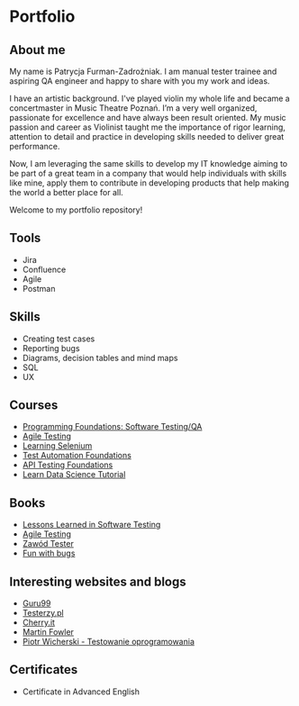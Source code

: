 # Portfolio
## About me
<p>My name is Patrycja Furman-Zadrożniak. I am manual tester trainee and aspiring QA engineer and happy to share with you my work and ideas.</p>
<p>I have an artistic background. I've played violin my whole life and became a concertmaster in Music Theatre Poznań. I’m a very well organized, passionate for excellence and have always been result oriented. My music passion and career as Violinist taught me the importance of rigor learning, attention to detail and practice in developing skills needed to deliver great performance.</p>
<p>Now, I am leveraging the same skills to develop my IT knowledge aiming to be part of a great team in a company that would help individuals with skills like mine, apply them to contribute in developing products that help making the world a better place for all.</p>
<p>Welcome to my portfolio repository!</p>


## Tools
- Jira
- Confluence
- Agile
- Postman
## Skills
- Creating test cases
- Reporting bugs
- Diagrams, decision tables and mind maps
- SQL
- UX
## Courses
- [Programming Foundations: Software Testing/QA](https://www.linkedin.com/learning/programming-foundations-software-testing-qa/set-the-standard-with-quality-assurance-qa)
- [Agile Testing](https://www.linkedin.com/learning/agile-testing-2/uplevel-with-agile-testing)
- [Learning Selenium](https://www.linkedin.com/learning/learning-selenium/welcome)
- [Test Automation Foundations](https://www.linkedin.com/learning/test-automation-foundations/build-a-foundation-of-test-automation)
- [API Testing Foundations](https://www.linkedin.com/learning/api-testing-foundations/stand-out-as-an-api-tester)
- [Learn Data Science Tutorial](https://www.youtube.com/watch?v=ua-CiDNNj30)
## Books
- [Lessons Learned in Software Testing](https://books.google.pl/books/about/Lessons_Learned_in_Software_Testing.html?id=byZmT73R1a8C&redir_esc=y)
- [Agile Testing](https://books.google.pl/books/about/Agile_Testing.html?id=68_lhPvoKS8C&redir_esc=y)
- [Zawód Tester](https://ksiegarnia.pwn.pl/Zawod-tester.-Od-decyzji-do-zdobycia-doswiadczenia,743423772,p.html)
- [Fun with bugs](https://www.funwithbugs.com/store/)
## Interesting websites and blogs
- [Guru99](https://www.guru99.com/)
- [Testerzy.pl](https://testerzy.pl/)
- [Cherry.it](http://cherry-it.pl/)
- [Martin Fowler](https://martinfowler.com/)
- [Piotr Wicherski - Testowanie oprogramowania](https://pwicherski.gitbook.io/testowanie-oprogramowania/)
## Certificates
- Certificate in Advanced English
